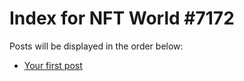 # Index for NFT World #7172
Posts will be displayed in the order below:

- [Your first post](./001-first.md)

